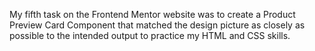 My fifth task on the Frontend Mentor website was to create a Product Preview Card Component that matched the design picture as closely as possible to the intended output to practice my HTML and CSS skills.
